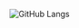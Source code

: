 ![GitHub Langs](github-readme-stats-khaki-gamma-34.vercel.app/api/top-langs/?username=sung01299&layout=compact&theme=theme)
